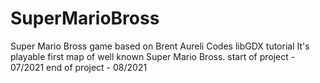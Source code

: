 # SuperMarioBross
Super Mario Bross game based on Brent Aureli Codes libGDX tutorial
It's playable first map of well known Super Mario Bross.
start of project - 07/2021
 end of project - 08/2021
